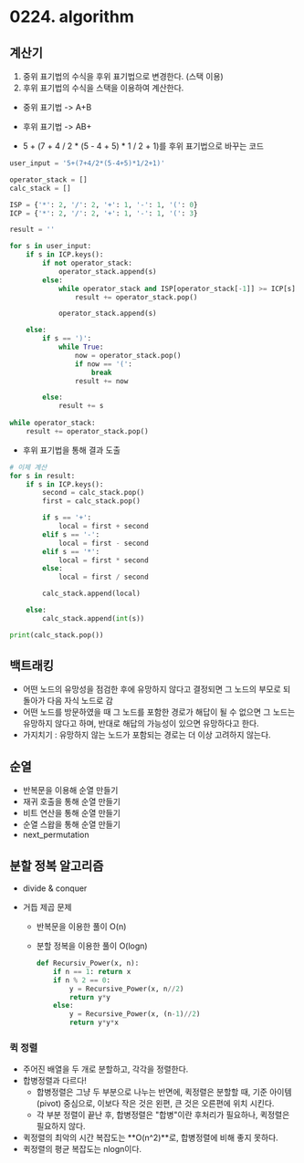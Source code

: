 # 0224. algorithm



## 계산기

1. 중위 표기법의 수식을 후위 표기법으로 변경한다. (스택 이용)
2. 후위 표기법의 수식을 스택을 이용하여 계산한다.

- 중위 표기법 -> A+B
- 후위 표기법 -> AB+



- 5 + (7 + 4 / 2 * (5 - 4 + 5) * 1 / 2 + 1)를 후위 표기법으로 바꾸는 코드

```python
user_input = '5+(7+4/2*(5-4+5)*1/2+1)'

operator_stack = []
calc_stack = []

ISP = {'*': 2, '/': 2, '+': 1, '-': 1, '(': 0}
ICP = {'*': 2, '/': 2, '+': 1, '-': 1, '(': 3}

result = ''

for s in user_input:
    if s in ICP.keys():
        if not operator_stack:
            operator_stack.append(s)
        else:
            while operator_stack and ISP[operator_stack[-1]] >= ICP[s]:
                result += operator_stack.pop()

            operator_stack.append(s)

    else:
        if s == ')':
            while True:
                now = operator_stack.pop()
                if now == '(':
                    break
                result += now

        else:
            result += s
            
while operator_stack:
    result += operator_stack.pop()
```



- 후위 표기법을 통해 결과 도출

```python
# 이제 계산
for s in result:
    if s in ICP.keys():
        second = calc_stack.pop()
        first = calc_stack.pop()

        if s == '+':
            local = first + second
        elif s == '-':
            local = first - second
        elif s == '*':
            local = first * second
        else:
            local = first / second

        calc_stack.append(local)

    else:
        calc_stack.append(int(s))

print(calc_stack.pop())
```



## 백트래킹



- 어떤 노드의 유망성을 점검한 후에 유망하지 않다고 결정되면 그 노드의 부모로 되돌아가 다음 자식 노드로 감
- 어떤 노드를 방문하였을 때 그 노드를 포함한 경로가 해답이 될 수 없으면 그 노드는 유망하지 않다고 하며, 반대로 해답의 가능성이 있으면 유망하다고 한다.
- 가지치기 : 유망하지 않는 노드가 포함되는 경로는 더 이상 고려하지 않는다. 



## 순열

- 반복문을 이용해 순열 만들기
- 재귀 호출을 통해 순열 만들기
- 비트 연산을 통해 순열 만들기 
- 순열 스왑을 통해 순열 만들기
- next_permutation



## 분할 정복 알고리즘

- divide & conquer

- 거듭 제곱 문제

  - 반복문을 이용한 풀이 O(n)

  - 분할 정복을 이용한 풀이 O(logn)

    ```python
    def Recursiv_Power(x, n):
        if n == 1: return x
        if n % 2 == 0:
            y = Recursive_Power(x, n//2)
            return y*y
        else:
            y = Recursive_Power(x, (n-1)//2)
            return y*y*x
    ```

    



### 퀵 정렬

- 주어진 배열을 두 개로 분할하고, 각각을 정렬한다.
- 합병정렬과 다르다!
  - 합병정렬은 그냥 두 부분으로 나누는 반면에, 퀵정렬은 분할할 때, 기준 아이템(pivot) 중심으로, 이보다 작은 것은 왼편, 큰 것은 오른편에 위치 시킨다.
  - 각 부분 정렬이 끝난 후, 합병정렬은 "합병"이란 후처리가 필요하나, 퀵정렬은 필요하지 않다.
- 퀵정렬의 최악의 시간 복잡도는 **O(n^2)**로, 합병정렬에 비해 좋지 못하다.
- 퀵정렬의 평균 복잡도는 nlogn이다.